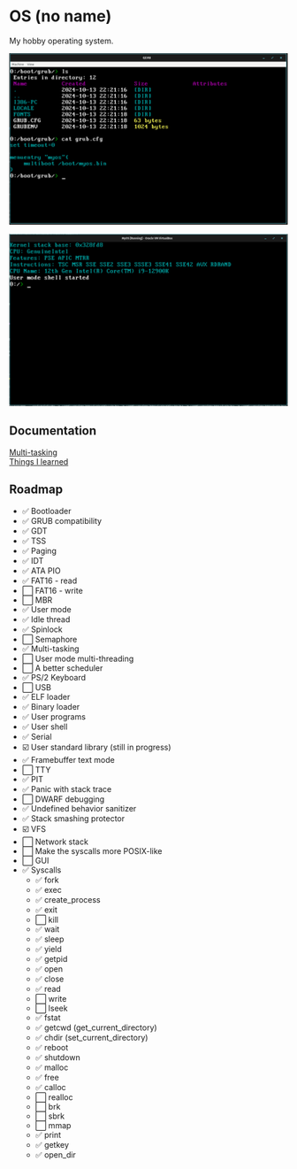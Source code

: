 # OS (no name)

My hobby operating system.

![Screenshot](docs/img/screenshot1.png)

![Screenshot](docs/img/screenshot2.png)

## Documentation

[Multi-tasking](docs/MULTITASKING.md)  
[Things I learned](docs/THINGS_I_LEARNED.md)

## Roadmap

- ✅ Bootloader
- ✅ GRUB compatibility
- ✅ GDT
- ✅ TSS
- ✅ Paging
- ✅ IDT
- ✅ ATA PIO
- ✅ FAT16 - read
- ⬜ FAT16 - write
- ⬜ MBR
- ✅ User mode
- ✅ Idle thread
- ✅ Spinlock
- ⬜ Semaphore
- ✅ Multi-tasking
- ⬜ User mode multi-threading
- ⬜ A better scheduler
- ✅ PS/2 Keyboard
- ⬜ USB
- ✅ ELF loader
- ✅ Binary loader
- ✅ User programs
- ✅ User shell
- ✅ Serial
- ☑️ User standard library (still in progress)
- ✅ Framebuffer text mode
- ⬜ TTY
- ✅ PIT
- ✅ Panic with stack trace
- ⬜ DWARF debugging
- ✅ Undefined behavior sanitizer
- ✅ Stack smashing protector
- ☑️ VFS
- ⬜ Network stack
- ⬜ Make the syscalls more POSIX-like
- ⬜ GUI
- ✅ Syscalls
    - ✅ fork
    - ✅ exec
    - ✅ create_process
    - ✅ exit
    - ⬜ kill
    - ✅ wait
    - ✅ sleep
    - ✅ yield
    - ✅ getpid
    - ✅ open
    - ✅ close
    - ✅ read
    - ⬜ write
    - ⬜ lseek
    - ✅ fstat
    - ✅ getcwd (get_current_directory)
    - ✅ chdir (set_current_directory)
    - ✅ reboot
    - ✅ shutdown
    - ✅ malloc
    - ✅ free
    - ✅ calloc
    - ⬜ realloc
    - ⬜ brk
    - ⬜ sbrk
    - ⬜ mmap
    - ✅ print
    - ✅ getkey
    - ✅ open_dir
